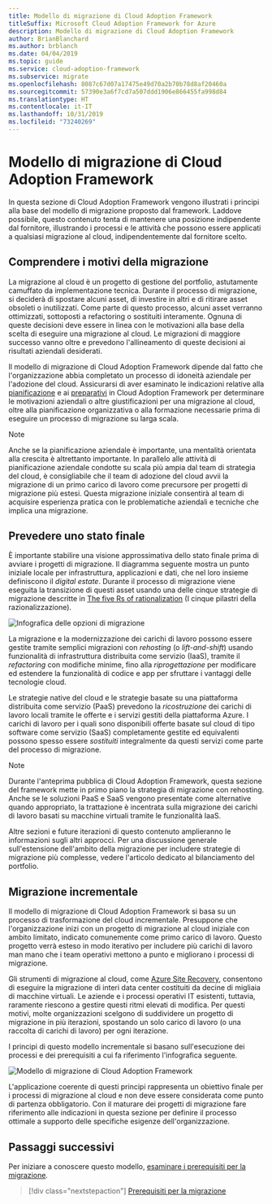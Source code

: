 ```yaml
---
title: Modello di migrazione di Cloud Adoption Framework
titleSuffix: Microsoft Cloud Adoption Framework for Azure
description: Modello di migrazione di Cloud Adoption Framework
author: BrianBlanchard
ms.author: brblanch
ms.date: 04/04/2019
ms.topic: guide
ms.service: cloud-adoption-framework
ms.subservice: migrate
ms.openlocfilehash: 8087c67d07a17475e49d70a2b70b78d8af20460a
ms.sourcegitcommit: 57390e3a6f7cd7a507ddd1906e866455fa998d84
ms.translationtype: HT
ms.contentlocale: it-IT
ms.lasthandoff: 10/31/2019
ms.locfileid: "73240269"
---
```

# <a name="cloud-adoption-framework-migration-model"></a>Modello di migrazione di Cloud Adoption Framework

In questa sezione di Cloud Adoption Framework vengono illustrati i principi alla base del modello di migrazione proposto dal framework. Laddove possibile, questo contenuto tenta di mantenere una posizione indipendente dal fornitore, illustrando i processi e le attività che possono essere applicati a qualsiasi migrazione al cloud, indipendentemente dal fornitore scelto.

## <a name="understand-migration-motivations"></a>Comprendere i motivi della migrazione

La migrazione al cloud è un progetto di gestione del portfolio, astutamente camuffato da implementazione tecnica. Durante il processo di migrazione, si deciderà di spostare alcuni asset, di investire in altri e di ritirare asset obsoleti o inutilizzati. Come parte di questo processo, alcuni asset verranno ottimizzati, sottoposti a refactoring o sostituiti interamente. Ognuna di queste decisioni deve essere in linea con le motivazioni alla base della scelta di eseguire una migrazione al cloud. Le migrazioni di maggiore successo vanno oltre e prevedono l'allineamento di queste decisioni ai risultati aziendali desiderati.

Il modello di migrazione di Cloud Adoption Framework dipende dal fatto che l'organizzazione abbia completato un processo di idoneità aziendale per l'adozione del cloud. Assicurarsi di aver esaminato le indicazioni relative alla [pianificazione](../../strategy/index.md) e ai [preparativi](../../ready/index.md) in Cloud Adoption Framework per determinare le motivazioni aziendali o altre giustificazioni per una migrazione al cloud, oltre alla pianificazione organizzativa o alla formazione necessarie prima di eseguire un processo di migrazione su larga scala.

> [!NOTE]
> Anche se la pianificazione aziendale è importante, una mentalità orientata alla crescita è altrettanto importante. In parallelo alle attività di pianificazione aziendale condotte su scala più ampia dal team di strategia del cloud, è consigliabile che il team di adozione del cloud avvii la migrazione di un primo carico di lavoro come precursore per progetti di migrazione più estesi. Questa migrazione iniziale consentirà al team di acquisire esperienza pratica con le problematiche aziendali e tecniche che implica una migrazione.

## <a name="envision-an-end-state"></a>Prevedere uno stato finale

È importante stabilire una visione approssimativa dello stato finale prima di avviare i progetti di migrazione. Il diagramma seguente mostra un punto iniziale locale per infrastruttura, applicazioni e dati, che nel loro insieme definiscono il *digital estate*. Durante il processo di migrazione viene eseguita la transizione di questi asset usando una delle cinque strategie di migrazione descritte in [The five Rs of rationalization](../../digital-estate/5-rs-of-rationalization.md) (I cinque pilastri della razionalizzazione).

![Infografica delle opzioni di migrazione](../../_images/migrate/migration-options.png)

La migrazione e la modernizzazione dei carichi di lavoro possono essere gestite tramite semplici migrazioni con _rehosting_ (o _lift-and-shift_) usando funzionalità di infrastruttura distribuita come servizio (IaaS), tramite il _refactoring_ con modifiche minime, fino alla _riprogettazione_ per modificare ed estendere la funzionalità di codice e app per sfruttare i vantaggi delle tecnologie cloud.

Le strategie native del cloud e le strategie basate su una piattaforma distribuita come servizio (PaaS) prevedono la *ricostruzione* dei carichi di lavoro locali tramite le offerte e i servizi gestiti della piattaforma Azure. I carichi di lavoro per i quali sono disponibili offerte basate sul cloud di tipo software come servizio (SaaS) completamente gestite ed equivalenti possono spesso essere *sostituiti* integralmente da questi servizi come parte del processo di migrazione.

> [!NOTE]
> Durante l'anteprima pubblica di Cloud Adoption Framework, questa sezione del framework mette in primo piano la strategia di migrazione con rehosting. Anche se le soluzioni PaaS e SaaS vengono presentate come alternative quando appropriato, la trattazione è incentrata sulla migrazione dei carichi di lavoro basati su macchine virtuali tramite le funzionalità IaaS.
>
> Altre sezioni e future iterazioni di questo contenuto amplieranno le informazioni sugli altri approcci. Per una discussione generale sull'estensione dell'ambito della migrazione per includere strategie di migrazione più complesse, vedere l'articolo dedicato al bilanciamento del portfolio.

## <a name="incremental-migration"></a>Migrazione incrementale

Il modello di migrazione di Cloud Adoption Framework si basa su un processo di trasformazione del cloud incrementale. Presuppone che l'organizzazione inizi con un progetto di migrazione al cloud iniziale con ambito limitato, indicato comunemente come primo carico di lavoro. Questo progetto verrà esteso in modo iterativo per includere più carichi di lavoro man mano che i team operativi mettono a punto e migliorano i processi di migrazione.

Gli strumenti di migrazione al cloud, come [Azure Site Recovery](https://docs.microsoft.com/azure/site-recovery/site-recovery-overview), consentono di eseguire la migrazione di interi data center costituiti da decine di migliaia di macchine virtuali. Le aziende e i processi operativi IT esistenti, tuttavia, raramente riescono a gestire questi ritmi elevati di modifica. Per questi motivi, molte organizzazioni scelgono di suddividere un progetto di migrazione in più iterazioni, spostando un solo carico di lavoro (o una raccolta di carichi di lavoro) per ogni iterazione.

I principi di questo modello incrementale si basano sull'esecuzione dei processi e dei prerequisiti a cui fa riferimento l'infografica seguente.

![Modello di migrazione di Cloud Adoption Framework](../../_images/operational-transformation-migrate.png)

L'applicazione coerente di questi principi rappresenta un obiettivo finale per i processi di migrazione al cloud e non deve essere considerata come punto di partenza obbligatorio. Con il maturare dei progetti di migrazione fare riferimento alle indicazioni in questa sezione per definire il processo ottimale a supporto delle specifiche esigenze dell'organizzazione.

## <a name="next-steps"></a>Passaggi successivi

Per iniziare a conoscere questo modello, [esaminare i prerequisiti per la migrazione](./prerequisites/index.md).

> [!div class="nextstepaction"]
> [Prerequisiti per la migrazione](./prerequisites/index.md)
